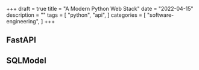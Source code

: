 +++
draft = true
title = "A Modern Python Web Stack"
date = "2022-04-15"
description = ""
tags = [
    "python",
    "api",
]
categories = [
    "software-engineering",
]
+++

## FastAPI

## SQLModel
